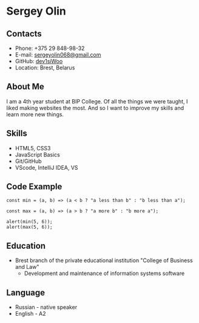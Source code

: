# Sergey Olin

## Contacts
* Phone: +375 29 848-98-32
* E-mail: sergeyolin068@gmail.com
* GitHub: [dev1siWoo](https://github.com/dev1siWoo)
* Location: Brest, Belarus

## About Me
I am a 4th year student at BIP College. Of all the things we were taught, I liked making websites the most. 
And so I want to improve my skills and learn more new things.

## Skills
* HTML5, CSS3
* JavaScript Basics
* Git/GitHub
* VScode, IntelliJ IDEA, VS

## Code Example
```
const min = (a, b) => (a < b ? "a less than b" : "b less than a");

const max = (a, b) => (a > b ? "a more b" : "b more a");

alert(min(5, 6));
alert(max(5, 6));

```

## Education
* Brest branch of the private educational institution "College of Business and Law"
    * Development and maintenance of information systems software

## Language
* Russian - native speaker
* English - A2

